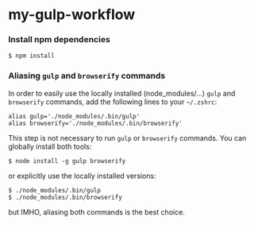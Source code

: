 my-gulp-workflow
================

### Install npm dependencies

```
$ npm install
```

### Aliasing `gulp` and `browserify` commands
In order to easily use the locally installed (node_modules/...) `gulp` and `browserify` commands, add the following lines to your `~/.zshrc`:

```
alias gulp='./node_modules/.bin/gulp'
alias browserify='./node_modules/.bin/browserify'
```

This step is not necessary to run `gulp` or `browserify` commands.
You can globally install both tools:

```
$ node install -g gulp browserify
```

or explicitly use the locally installed versions:

```
$ ./node_modules/.bin/gulp
$ ./node_modules/.bin/browserify
```

but IMHO, aliasing both commands is the best choice.

